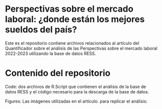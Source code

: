 # Perspectivas sobre el mercado laboral: ¿donde están los mejores sueldos del país?

Este es el repositorio contiene archivos relacionados al artículo del Quantificador sobre el análisis de las Perspectivas sobre el mercado laboral 2022-2023 utilizando la base de datos RESS.

# Contenido del repositorio

Code: dos archivos de R.Script que contienen el análisis  de la base de datos RESS y el código necesario para la descarga de la base de datos.

Figures: Las imágenes utilizadas en el artículo.
para replicar el análisis:

